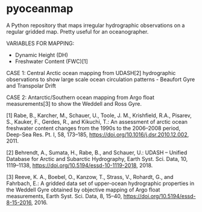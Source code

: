 # pyoceanmap
A Python repository that maps irregular hydrographic observations on a regular gridded map. Pretty useful for an oceanographer.

VARIABLES FOR MAPPING:
  - Dynamic Height (DH)
  - Freshwater Content (FWC)[1]
    
CASE 1:
Central Arctic ocean mapping from UDASH[2] hydrographic observations to show large scale ocean circulation patterns - Beaufort Gyre and Transpolar Drift

CASE 2:
Antarctic/Southern ocean mapping from Argo float measurements[3] to show the Weddell and Ross Gyre. 

[1] Rabe, B., Karcher, M., Schauer, U., Toole, J. M., Krishfield, R.A., Pisarev, S., Kauker, F., Gerdes, R., and Kikuchi, T.: An assessment of arctic ocean freshwater content changes from the 1990s to the 2006–2008 period, Deep-Sea Res. Pt. I, 58, 173–185, https://doi.org/10.1016/j.dsr.2010.12.002, 2011.

[2] Behrendt, A., Sumata, H., Rabe, B., and Schauer, U.: UDASH – Unified Database for Arctic and Subarctic Hydrography, Earth Syst. Sci. Data, 10, 1119–1138, https://doi.org/10.5194/essd-10-1119-2018, 2018.

[3] Reeve, K. A., Boebel, O., Kanzow, T., Strass, V., Rohardt, G., and Fahrbach, E.: A gridded data set of upper-ocean hydrographic properties in the Weddell Gyre obtained by objective mapping of Argo float measurements, Earth Syst. Sci. Data, 8, 15–40, https://doi.org/10.5194/essd-8-15-2016, 2016.
  


